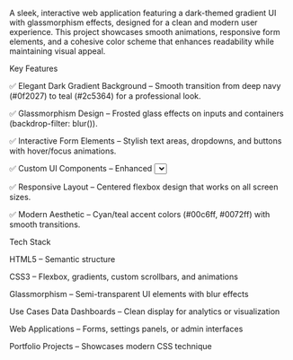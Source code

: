 A sleek, interactive web application featuring a dark-themed gradient UI with glassmorphism effects, designed for a clean and modern user experience. 
This project showcases smooth animations, responsive form elements, and a cohesive color scheme that enhances readability while maintaining visual appeal.



Key Features

✅ Elegant Dark Gradient Background – Smooth transition from deep navy (#0f2027) to teal (#2c5364) for a professional look.

✅ Glassmorphism Design – Frosted glass effects on inputs and containers (backdrop-filter: blur()).

✅ Interactive Form Elements – Stylish text areas, dropdowns, and buttons with hover/focus animations.

✅ Custom UI Components – Enhanced <select> dropdown with SVG arrow, subtle shadows, and rounded corners.

✅ Responsive Layout – Centered flexbox design that works on all screen sizes.

✅ Modern Aesthetic – Cyan/teal accent colors (#00c6ff, #0072ff) with smooth transitions.



Tech Stack

HTML5 – Semantic structure

CSS3 – Flexbox, gradients, custom scrollbars, and animations

Glassmorphism – Semi-transparent UI elements with blur effects


Use Cases
Data Dashboards – Clean display for analytics or visualization

Web Applications – Forms, settings panels, or admin interfaces

Portfolio Projects – Showcases modern CSS technique
